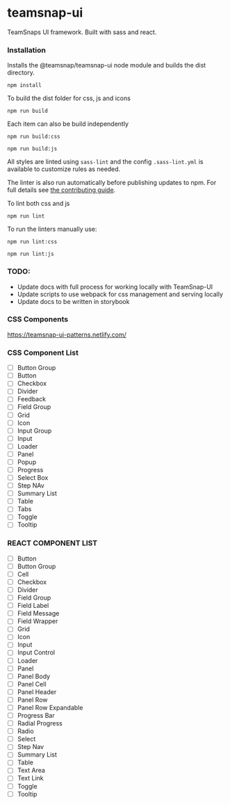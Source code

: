 # teamsnap-ui
TeamSnaps UI framework. Built with sass and react.

### Installation

Installs the @teamsnap/teamsnap-ui node module and builds the dist directory.

```
npm install
```

To build the dist folder for css, js and icons 

`npm run build`

Each item can also be build independently 

`npm run build:css`

`npm run build:js`


All styles are linted using `sass-lint` and the config `.sass-lint.yml` is available to customize rules as needed.

The linter is also run automatically before publishing updates to npm. For full details see [the contributing guide](CONTRIBUTING.md).

To lint both css and js

`npm run lint`

To run the linters manually use:

`npm run lint:css`

`npm run lint:js`


### TODO:
+ Update docs with full process for working locally with TeamSnap-UI
+ Update scripts to use webpack for css management and serving locally
+ Update docs to be written in storybook

### CSS Components
https://teamsnap-ui-patterns.netlify.com/

### CSS Component List
- [ ] Button Group
- [ ] Button
- [ ] Checkbox
- [ ] Divider
- [ ] Feedback
- [ ] Field Group
- [ ] Grid
- [ ] Icon
- [ ] Input Group
- [ ] Input
- [ ] Loader
- [ ] Panel
- [ ] Popup
- [ ] Progress
- [ ] Select Box
- [ ] Step NAv
- [ ] Summary List
- [ ] Table
- [ ] Tabs
- [ ] Toggle
- [ ] Tooltip

### REACT COMPONENT LIST
- [ ] Button
- [ ] Button Group
- [ ] Cell
- [ ] Checkbox
- [ ] Divider
- [ ] Field Group
- [ ] Field Label
- [ ] Field Message
- [ ] Field Wrapper
- [ ] Grid
- [ ] Icon
- [ ] Input
- [ ] Input Control
- [ ] Loader
- [ ] Panel
- [ ] Panel Body
- [ ] Panel Cell
- [ ] Panel Header
- [ ] Panel Row
- [ ] Panel Row Expandable
- [ ] Progress Bar
- [ ] Radial Progress
- [ ] Radio
- [ ] Select
- [ ] Step Nav
- [ ] Summary List
- [ ] Table
- [ ] Text Area
- [ ] Text Link
- [ ] Toggle
- [ ] Tooltip
